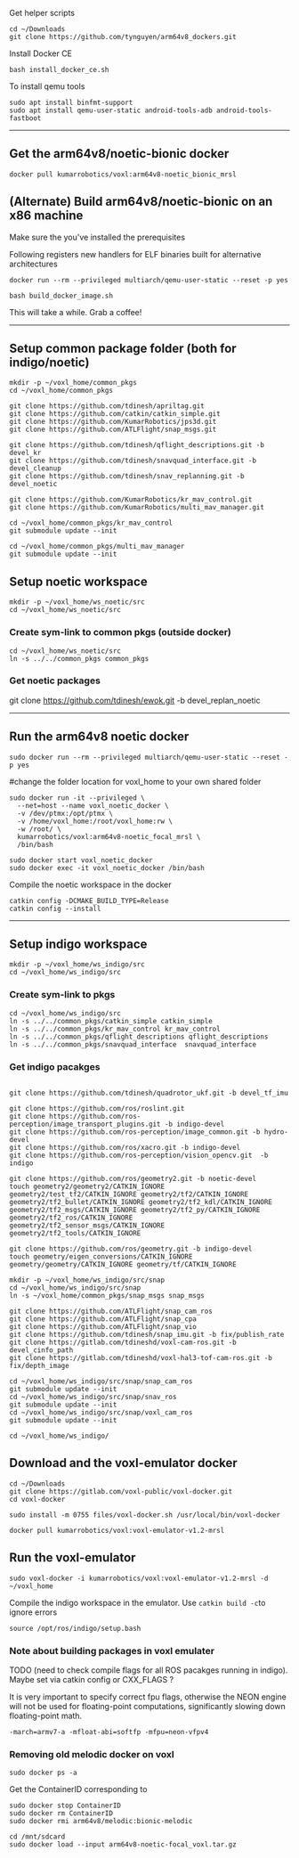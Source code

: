 Get helper scripts

```
cd ~/Downloads
git clone https://github.com/tynguyen/arm64v8_dockers.git
```

Install Docker CE
```
bash install_docker_ce.sh
```
To install qemu tools
``` 
sudo apt install binfmt-support
sudo apt install qemu-user-static android-tools-adb android-tools-fastboot
```
---

## Get the arm64v8/noetic-bionic docker

```
docker pull kumarrobotics/voxl:arm64v8-noetic_bionic_mrsl
```

## (Alternate) Build arm64v8/noetic-bionic on an x86 machine
Make sure the you've installed the prerequisites

Following registers new handlers for ELF binaries built for alternative architectures 
```
docker run --rm --privileged multiarch/qemu-user-static --reset -p yes

bash build_docker_image.sh
```

This will take a while. Grab a coffee!

---

## Setup common package folder (both for indigo/noetic)
```
mkdir -p ~/voxl_home/common_pkgs
cd ~/voxl_home/common_pkgs

git clone https://github.com/tdinesh/apriltag.git
git clone https://github.com/catkin/catkin_simple.git
git clone https://github.com/KumarRobotics/jps3d.git
git clone https://github.com/ATLFlight/snap_msgs.git

git clone https://github.com/tdinesh/qflight_descriptions.git -b devel_kr
git clone https://github.com/tdinesh/snavquad_interface.git -b devel_cleanup
git clone https://github.com/tdinesh/snav_replanning.git -b devel_noetic

git clone https://github.com/KumarRobotics/kr_mav_control.git
git clone https://github.com/KumarRobotics/multi_mav_manager.git

cd ~/voxl_home/common_pkgs/kr_mav_control
git submodule update --init

cd ~/voxl_home/common_pkgs/multi_mav_manager
git submodule update --init
```

## Setup noetic workspace
```
mkdir -p ~/voxl_home/ws_noetic/src
cd ~/voxl_home/ws_noetic/src
```

### Create sym-link to common pkgs (outside docker)
```
cd ~/voxl_home/ws_noetic/src
ln -s ../../common_pkgs common_pkgs
```

### Get noetic packages

git clone https://github.com/tdinesh/ewok.git -b devel_replan_noetic


---

## Run the arm64v8 noetic docker

```
sudo docker run --rm --privileged multiarch/qemu-user-static --reset -p yes
```

#change the folder location for voxl_home to your own shared folder

```
sudo docker run -it --privileged \
  --net=host --name voxl_noetic_docker \
  -v /dev/ptmx:/opt/ptmx \
  -v /home/voxl_home:/root/voxl_home:rw \
  -w /root/ \
  kumarrobotics/voxl:arm64v8-noetic_focal_mrsl \
  /bin/bash

sudo docker start voxl_noetic_docker
sudo docker exec -it voxl_noetic_docker /bin/bash
```

Compile the noetic workspace in the docker

```
catkin config -DCMAKE_BUILD_TYPE=Release
catkin config --install
```

---

## Setup indigo workspace
```
mkdir -p ~/voxl_home/ws_indigo/src
cd ~/voxl_home/ws_indigo/src
```

### Create sym-link to pkgs

```
cd ~/voxl_home/ws_indigo/src
ln -s ../../common_pkgs/catkin_simple catkin_simple
ln -s ../../common_pkgs/kr_mav_control kr_mav_control
ln -s ../../common_pkgs/qflight_descriptions qflight_descriptions
ln -s ../../common_pkgs/snavquad_interface  snavquad_interface
```

### Get indigo pacakges
```

git clone https://github.com/tdinesh/quadrotor_ukf.git -b devel_tf_imu

git clone https://github.com/ros/roslint.git
git clone https://github.com/ros-perception/image_transport_plugins.git -b indigo-devel
git clone https://github.com/ros-perception/image_common.git -b hydro-devel
git clone https://github.com/ros/xacro.git -b indigo-devel
git clone https://github.com/ros-perception/vision_opencv.git  -b indigo

git clone https://github.com/ros/geometry2.git -b noetic-devel
touch geometry2/geometry2/CATKIN_IGNORE geometry2/test_tf2/CATKIN_IGNORE geometry2/tf2/CATKIN_IGNORE geometry2/tf2_bullet/CATKIN_IGNORE geometry2/tf2_kdl/CATKIN_IGNORE geometry2/tf2_msgs/CATKIN_IGNORE geometry2/tf2_py/CATKIN_IGNORE geometry2/tf2_ros/CATKIN_IGNORE geometry2/tf2_sensor_msgs/CATKIN_IGNORE geometry2/tf2_tools/CATKIN_IGNORE

git clone https://github.com/ros/geometry.git -b indigo-devel
touch geometry/eigen_conversions/CATKIN_IGNORE geometry/geometry/CATKIN_IGNORE geometry/tf/CATKIN_IGNORE

mkdir -p ~/voxl_home/ws_indigo/src/snap
cd ~/voxl_home/ws_indigo/src/snap
ln -s ~/voxl_home/common_pkgs/snap_msgs snap_msgs

git clone https://github.com/ATLFlight/snap_cam_ros
git clone https://github.com/ATLFlight/snap_cpa
git clone https://github.com/ATLFlight/snap_vio
git clone https://github.com/tdinesh/snap_imu.git -b fix/publish_rate
git clone https://gitlab.com/tdineshd/voxl-cam-ros.git -b devel_cinfo_path
git clone https://gitlab.com/tdineshd/voxl-hal3-tof-cam-ros.git -b fix/depth_image

cd ~/voxl_home/ws_indigo/src/snap/snap_cam_ros
git submodule update --init
cd ~/voxl_home/ws_indigo/src/snap/snav_ros
git submodule update --init
cd ~/voxl_home/ws_indigo/src/snap/voxl_cam_ros
git submodule update --init

cd ~/voxl_home/ws_indigo/
```

## Download and the voxl-emulator docker
```
cd ~/Downloads
git clone https://gitlab.com/voxl-public/voxl-docker.git
cd voxl-docker

sudo install -m 0755 files/voxl-docker.sh /usr/local/bin/voxl-docker

docker pull kumarrobotics/voxl:voxl-emulator-v1.2-mrsl
```

## Run the voxl-emulator
```
sudo voxl-docker -i kumarrobotics/voxl:voxl-emulator-v1.2-mrsl -d ~/voxl_home
```

Compile the indigo workspace in the emulator. Use `catkin build -c`to ignore errors

`source /opt/ros/indigo/setup.bash`

###  Note about building packages in voxl emulater

TODO (need to check compile flags for all ROS pacakges running in indigo). Maybe set via catkin config or CXX_FLAGS ?

It is very important to specify correct fpu flags, otherwise the NEON engine will not be used for floating-point computations, significantly slowing down floating-point math.

`-march=armv7-a -mfloat-abi=softfp -mfpu=neon-vfpv4`

### Removing old melodic docker on voxl

`sudo docker ps -a`

Get the ContainerID corresponding to

```
sudo docker stop ContainerID
sudo docker rm ContainerID
sudo docker rmi arm64v8/melodic:bionic-melodic

cd /mnt/sdcard
sudo docker load --input arm64v8-noetic-focal_voxl.tar.gz
```